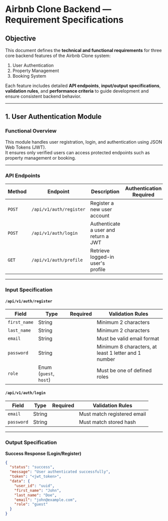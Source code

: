 #  Airbnb Clone Backend — Requirement Specifications

##  Objective
This document defines the **technical and functional requirements** for three core backend features of the Airbnb Clone system:
1. User Authentication  
2. Property Management  
3. Booking System  

Each feature includes detailed **API endpoints**, **input/output specifications**, **validation rules**, and **performance criteria** to guide development and ensure consistent backend behavior.

---

##  1. User Authentication Module

###  Functional Overview
This module handles user registration, login, and authentication using JSON Web Tokens (JWT).  
It ensures only verified users can access protected endpoints such as property management or booking.

---

###  API Endpoints

| Method | Endpoint | Description | Authentication Required |
|--------|-----------|-------------|--------------------------|
| `POST` | `/api/v1/auth/register` | Register a new user account |  |
| `POST` | `/api/v1/auth/login` | Authenticate a user and return a JWT |  |
| `GET`  | `/api/v1/auth/profile` | Retrieve logged-in user's profile |  |

---

###  Input Specification

#### `/api/v1/auth/register`
| Field | Type | Required | Validation Rules |
|-------|------|-----------|------------------|
| `first_name` | String |  | Minimum 2 characters |
| `last_name` | String |  | Minimum 2 characters |
| `email` | String |  | Must be valid email format |
| `password` | String |  | Minimum 8 characters, at least 1 letter and 1 number |
| `role` | Enum (`guest`, `host`) |  | Must be one of defined roles |

#### `/api/v1/auth/login`
| Field | Type | Required | Validation Rules |
|-------|------|-----------|------------------|
| `email` | String |  | Must match registered email |
| `password` | String |  | Must match stored hash |

---

###  Output Specification

**Success Response (Login/Register)**
```json
{
  "status": "success",
  "message": "User authenticated successfully",
  "token": "<jwt_token>",
  "data": {
    "user_id": "uuid",
    "first_name": "John",
    "last_name": "Doe",
    "email": "john@example.com",
    "role": "guest"
  }
}
